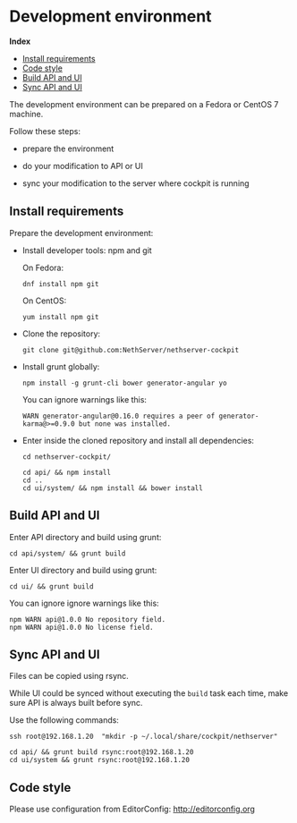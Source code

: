 # Development environment

**Index**

* [Install requirements](#install-requirements)
* [Code style](#code-style)
* [Build API and UI](#build-api-and-ui)
* [Sync API and UI](#sync-api-and-ui)


The development environment can be prepared on a Fedora or CentOS 7 machine.

Follow these steps:

- prepare the environment

- do your modification to API or UI

- sync your modification to the server where cockpit is running

## Install requirements

Prepare the development environment:

- Install developer tools: npm and git

  On Fedora:
  ```
  dnf install npm git
  ```

  On CentOS:
  ```
  yum install npm git
  ```

- Clone the repository:
  ```
  git clone git@github.com:NethServer/nethserver-cockpit
  ```

- Install grunt globally:
  ```
  npm install -g grunt-cli bower generator-angular yo
  ```

  You can ignore warnings like this:
  ```
  WARN generator-angular@0.16.0 requires a peer of generator-karma@>=0.9.0 but none was installed.
  ```


- Enter inside the cloned repository and install all dependencies:
  ```
  cd nethserver-cockpit/

  cd api/ && npm install
  cd ..
  cd ui/system/ && npm install && bower install
  ```

## Build API and UI

Enter API directory and build using grunt:

```
cd api/system/ && grunt build
```

Enter UI directory and build using grunt:

```
cd ui/ && grunt build
```

You can ignore ignore warnings like this:
```
npm WARN api@1.0.0 No repository field.
npm WARN api@1.0.0 No license field.
```


## Sync API and UI

Files can be copied using rsync.

While UI could be synced without executing the `build` task each time,
make sure API is always built before sync.

Use the following commands:

```
ssh root@192.168.1.20  "mkdir -p ~/.local/share/cockpit/nethserver"

cd api/ && grunt build rsync:root@192.168.1.20
cd ui/system && grunt rsync:root@192.168.1.20
```


## Code style

Please use configuration from EditorConfig: http://editorconfig.org

